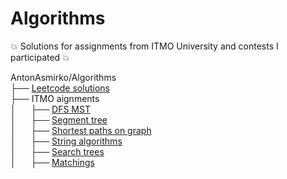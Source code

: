 # Algorithms
:boom: Solutions for assignments from ITMO University and contests I participated :boom:

AntonAsmirko/Algorithms\
├── [Leetcode solutions](https://github.com/AntonAsmirko/Algorithms/blob/main/letcode/problems.md)\
├── ITMO aignments\
│&nbsp;&nbsp;&nbsp;&nbsp;&nbsp;&nbsp;├── [DFS MST](https://github.com/AntonAsmirko/Algorithms/blob/main/DFS%2C%20MST%20ITMO%20aignments/problems.md)\
│&nbsp;&nbsp;&nbsp;&nbsp;&nbsp;&nbsp;├── [Segment tree](https://github.com/AntonAsmirko/Algorithms/blob/main/SegmentTree/problems.md)\
│&nbsp;&nbsp;&nbsp;&nbsp;&nbsp;&nbsp;├── [Shortest paths on graph](https://github.com/AntonAsmirko/Algorithms/blob/main/Shortest%20paths%20and%20Games%20on%20graphs%20ITMO%20asignments/problems.md)\
│&nbsp;&nbsp;&nbsp;&nbsp;&nbsp;&nbsp;├── [String algorithms](https://github.com/AntonAsmirko/Algorithms/blob/main/StringAlgorithms/problems.md)\
│&nbsp;&nbsp;&nbsp;&nbsp;&nbsp;&nbsp;├── [Search trees](https://github.com/AntonAsmirko/Algorithms/blob/main/Search%20Trees/problems.md)\
│&nbsp;&nbsp;&nbsp;&nbsp;&nbsp;&nbsp;├── [Matchings](https://github.com/AntonAsmirko/Algorithms/blob/main/Matchings/problems.md)
